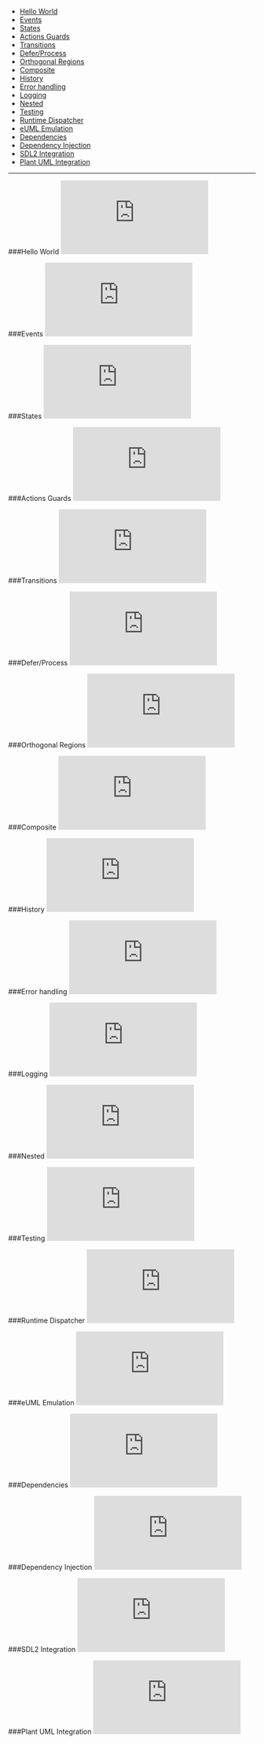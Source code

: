 * [Hello World](#hello-world)
* [Events](#events)
* [States](#states)
* [Actions Guards](#actions-guards)
* [Transitions](#transitions)
* [Defer/Process](#deferprocess)
* [Orthogonal Regions](#orthogonal-regions)
* [Composite](#composite)
* [History](#history)
* [Error handling](#error-handling)
* [Logging](#logging)
* [Nested](#nested)
* [Testing](#testing)
* [Runtime Dispatcher](#runtime-dispatcher)
* [eUML Emulation](#euml-emulation)
* [Dependencies](#dependencies)
* [Dependency Injection](#dependency-injection)
* [SDL2 Integration](#sdl2-integration)
* [Plant UML Integration](#plant-uml-integration)

---

###Hello World
![CPP](https://raw.githubusercontent.com/boost-experimental/sml/master/example/hello_world.cpp)

###Events
![CPP](https://raw.githubusercontent.com/boost-experimental/sml/master/example/events.cpp)

###States
![CPP](https://raw.githubusercontent.com/boost-experimental/sml/master/example/states.cpp)

###Actions Guards
![CPP](https://raw.githubusercontent.com/boost-experimental/sml/master/example/actions_guards.cpp)

###Transitions
![CPP](https://raw.githubusercontent.com/boost-experimental/sml/master/example/transitions.cpp)

###Defer/Process
![CPP](https://raw.githubusercontent.com/boost-experimental/sml/master/example/defer_and_process.cpp)

###Orthogonal Regions
![CPP](https://raw.githubusercontent.com/boost-experimental/sml/master/example/orthogonal_regions.cpp)

###Composite
![CPP](https://raw.githubusercontent.com/boost-experimental/sml/master/example/composite.cpp)

###History
![CPP](https://raw.githubusercontent.com/boost-experimental/sml/master/example/history.cpp)

###Error handling
![CPP](https://raw.githubusercontent.com/boost-experimental/sml/master/example/error_handling.cpp)

###Logging
![CPP](https://raw.githubusercontent.com/boost-experimental/sml/master/example/logging.cpp)

###Nested
![CPP](https://raw.githubusercontent.com/boost-experimental/sml/master/example/nested.cpp)

###Testing
![CPP](https://raw.githubusercontent.com/boost-experimental/sml/master/example/testing.cpp)

###Runtime Dispatcher
![CPP](https://raw.githubusercontent.com/boost-experimental/sml/master/example/dispatch_table.cpp)

###eUML Emulation
![CPP](https://raw.githubusercontent.com/boost-experimental/sml/master/example/euml_emulation.cpp)

###Dependencies
![CPP](https://raw.githubusercontent.com/boost-experimental/sml/master/example/dependencies.cpp)

###Dependency Injection
![CPP](https://raw.githubusercontent.com/boost-experimental/sml/master/example/dependency_injection.cpp)

###SDL2 Integration
![CPP](https://raw.githubusercontent.com/boost-experimental/sml/master/example/sdl2.cpp)

###Plant UML Integration
![CPP](https://raw.githubusercontent.com/boost-experimental/sml/master/example/plant_uml.cpp)

